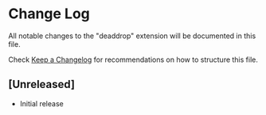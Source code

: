 # Change Log

All notable changes to the "deaddrop" extension will be documented in this file.

Check [Keep a Changelog](http://keepachangelog.com/) for recommendations on how to structure this file.

## [Unreleased]

- Initial release